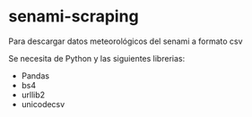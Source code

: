 # senami-scraping
Para descargar datos meteorológicos del senami a formato csv

Se necesita de Python y las siguientes librerias:
- Pandas
- bs4
- urllib2
- unicodecsv
